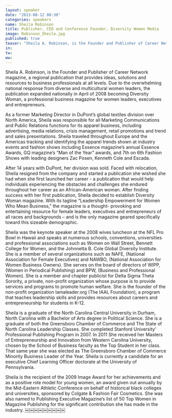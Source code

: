 ```yaml
---
layout: speaker
date: "2013-08-12 08:30"
categories: speakers
name: Sheila Robinson
title: Publisher, CEO and Conference Founder, Diversity Women Media
image: Robinson_Sheila.jpg
published: true
teaser: "Sheila A. Robinson, is the Founder and Publisher of Career Network magazine, a regional publication that provides ideas, solutions and resources to business professionals at all levels."
in:
tw:
ww: 
---
```

Sheila A. Robinson, is the Founder and Publisher of Career Network magazine, a regional publication that provides ideas, solutions and resources to business professionals at all levels. Due to the overwhelming national response from diverse and multicultural women leaders, the publication expanded nationally in April of 2008 becoming Diversity Woman, a professional business magazine for women leaders, executives and entrepreneurs.

As a former Marketing Director in DuPont’s global textiles division over North America, Sheila was responsible for all Marketing Communications and Public Relations functions for its apparel business, including advertising, media relations, crisis management, retail promotions and trend and sales presentations. Sheila traveled throughout Europe and the Americas tracking and identifying the apparel trends shown at industry events and fashion shows including Essence magazine’s annual Essence Awards, GQ magazine’s “Man of the Year” awards, and 7th on 6th Fashion Shows with leading designers Zac Posen, Kenneth Cole and Escada.

After 14 years with DuPont, her division was sold. Faced with relocation, Sheila resigned from the company and started a publication she wished she had when she first launched her career - a publication that would help individuals experiencing the obstacles and challenges she endured throughout her career as an African-American woman. After finding success with her first publication, Sheila decided to establish Diversity Woman magazine. With its tagline “Leadership Empowerment for Women Who Mean Business,” the magazine is a thought- provoking and entertaining resource for female leaders, executives and entrepreneurs of all races and backgrounds – and is the only magazine geared specifically toward this sizeable demographic.

Sheila was the keynote speaker at the 2008 wives luncheon at the NFL Pro Bowl in Hawaii and speaks at numerous schools, conventions, universities and professional associations such as Women on Wall Street, Bennett College for Women, and the Johnnetta B. Cole Global Diversity Institute. She is a member of several organizations such as NAFE, (National Association for Female Executives) and NAWBO, (National Association for Women Business Owners). She serves on the board of directors of WIPP, (Women in Periodical Publishing) and BPW, (Business and Professional Women). She is a member and chapter publicist for Delta Sigma Theta Sorority, a private, non-profit organization whose purpose is to provide services and programs to promote human welfare. She is the founder of the non-profit organization Iamaleader.org (The IAAL Foundation), a program that teaches leadership skills and provides resources about careers and entrepreneurship for students
in K-12.

Sheila is a graduate of the North Carolina Central University in Durham, North Carolina with a Bachelor of Arts degree in Political Science. She is a graduate of both the Greensboro Chamber of Commerce and The State of North Carolina Leadership Classes. She completed Stanford University’ Professional Publishing Program in 2007.   In 2011 She received her Masters of Entrepreneurship and Innovation from Western Carolina University, chosen by the School of Business faculty as the Top Student in her class.  That same year she was elected as The Greensboro Chamber of Commerce Minority Business Leader of the Year.  Sheila is currently a candidate for an executive Chief Learning Officer doctorate at the University of Pennsylvania.

Sheila is the recipient of the 2009 Image Award for her achievements and as a positive role model for young women, an award given out annually by the Mid-Eastern Athletic Conference on behalf of historical black colleges and universities, sponsored by Colgate & Fashion Fair Cosmetics. She was
also named to Publishing Executive Magazine’s list of 50 Top Women in Magazine Publishing for the significant contribution she has made in the industry.
￼￼￼￼￼￼￼￼￼